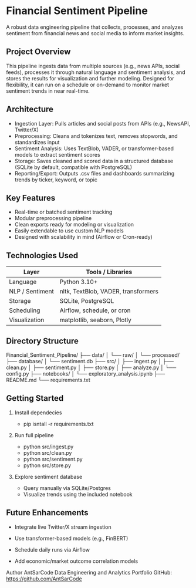 # Financial Sentiment Pipeline

A robust data engineering pipeline that collects, processes, and analyzes sentiment from financial news and social media to inform market insights.

## Project Overview

This pipeline ingests data from multiple sources (e.g., news APIs, social feeds), processes it through natural language and sentiment analysis, and stores the results for visualization and further modeling. Designed for flexibility, it can run on a schedule or on-demand to monitor market sentiment trends in near real-time.

## Architecture

- Ingestion Layer: Pulls articles and social posts from APIs (e.g., NewsAPI, Twitter/X)
- Preprocessing: Cleans and tokenizes text, removes stopwords, and standardizes input
- Sentiment Analysis: Uses TextBlob, VADER, or transformer-based models to extract sentiment scores
- Storage: Saves cleaned and scored data in a structured database (SQLite by default, compatible with PostgreSQL)
- Reporting/Export: Outputs .csv files and dashboards summarizing trends by ticker, keyword, or topic

## Key Features

- Real-time or batched sentiment tracking  
- Modular preprocessing pipeline  
- Clean exports ready for modeling or visualization  
- Easily extendable to use custom NLP models  
- Designed with scalability in mind (Airflow or Cron-ready)

## Technologies Used

| Layer            | Tools / Libraries                  |
|------------------|------------------------------------|
| Language         | Python 3.10+                       |
| NLP / Sentiment  | nltk, TextBlob, VADER, transformers |
| Storage          | SQLite, PostgreSQL                 |
| Scheduling       | Airflow, schedule, or cron         |
| Visualization    | matplotlib, seaborn, Plotly        |

## Directory Structure

Financial_Sentiment_Pipeline/
├── data/
│   └── raw/
│   └── processed/
├── database/
│   └── sentiment.db
├── src/
│   ├── ingest.py
│   ├── clean.py
│   ├── sentiment.py
│   ├── store.py
│   ├── analyze.py
│   └── config.py
├── notebooks/
│   └── exploratory_analysis.ipynb
├── README.md
└── requirements.txt

## Getting Started

1. Install dependecies
   - pip isntall -r requirements.txt

2. Run full pipeline
   - python src/ingest.py
   - python src/clean.py
   - python src/sentiment.py
   - python src/store.py

3. Explore sentiment database
   - Query manually via SQLite/Postgres
   - Visualize trends using the included notebook
  
## Future Enhancements

  - Integrate live Twitter/X stream ingestion

  - Use transformer-based models (e.g., FinBERT)

  - Schedule daily runs via Airflow

  - Add economic/market outcome correlation models

Author
AntSarCode
Data Engineering and Analytics Portfolio
GitHub: https://github.com/AntSarCode
